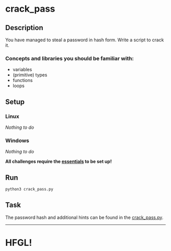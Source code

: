 # crack_pass

## Description

You have managed to steal a password in hash form. Write a script to crack it.

### Concepts and libraries you should be familiar with:

- variables
- (primitive) types
- functions
- loops

## Setup

### Linux

*Nothing to do*

### Windows

*Nothing to do*

**All challenges require the [essentials](../../docs/Essentials.md) to be set up!**

## Run

```sh
python3 crack_pass.py
```

## Task

The password hash and additional hints can be found in the [crack_pass.py](crack_pass.py).

---

# HFGL!